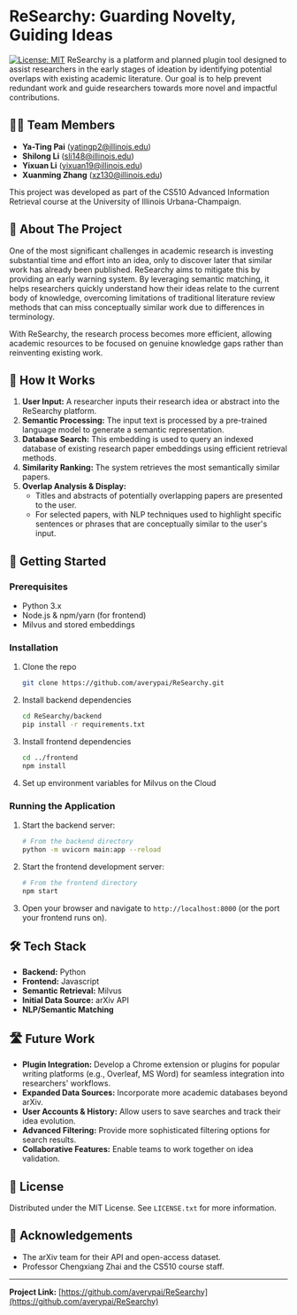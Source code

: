 # ReSearchy: Guarding Novelty, Guiding Ideas

[![License: MIT](https://img.shields.io/badge/License-MIT-yellow.svg)](https://opensource.org/licenses/MIT) ReSearchy is a platform and planned plugin tool designed to assist researchers in the early stages of ideation by identifying potential overlaps with existing academic literature. Our goal is to help prevent redundant work and guide researchers towards more novel and impactful contributions.

## 🧑‍💻 Team Members

* **Ya-Ting Pai** (yatingp2@illinois.edu)
* **Shilong Li** (sli148@illinois.edu)
* **Yixuan Li** (yixuan19@illinois.edu)
* **Xuanming Zhang** (xz130@illinois.edu)

This project was developed as part of the CS510 Advanced Information Retrieval course at the University of Illinois Urbana-Champaign.

## 📖 About The Project

One of the most significant challenges in academic research is investing substantial time and effort into an idea, only to discover later that similar work has already been published. ReSearchy aims to mitigate this by providing an early warning system. By leveraging semantic matching, it helps researchers quickly understand how their ideas relate to the current body of knowledge, overcoming limitations of traditional literature review methods that can miss conceptually similar work due to differences in terminology.

With ReSearchy, the research process becomes more efficient, allowing academic resources to be focused on genuine knowledge gaps rather than reinventing existing work.

## 🚀 How It Works

1.  **User Input:** A researcher inputs their research idea or abstract into the ReSearchy platform.
2.  **Semantic Processing:** The input text is processed by a pre-trained language model to generate a semantic representation.
3.  **Database Search:** This embedding is used to query an indexed database of existing research paper embeddings using efficient retrieval methods.
4.  **Similarity Ranking:** The system retrieves the most semantically similar papers.
5.  **Overlap Analysis & Display:**
    * Titles and abstracts of potentially overlapping papers are presented to the user.
    * For selected papers, with NLP techniques used to highlight specific sentences or phrases that are conceptually similar to the user's input.

## 🏁 Getting Started

### Prerequisites

* Python 3.x
* Node.js & npm/yarn (for frontend)
* Milvus and stored embeddings

### Installation

1.  Clone the repo
    ```sh
    git clone https://github.com/averypai/ReSearchy.git
    ```
2.  Install backend dependencies
    ```sh
    cd ReSearchy/backend
    pip install -r requirements.txt
    ```
3.  Install frontend dependencies
    ```sh
    cd ../frontend
    npm install
    ```
4.  Set up environment variables for Milvus on the Cloud

### Running the Application

1.  Start the backend server:
    ```sh
    # From the backend directory
    python -m uvicorn main:app --reload
    ```
2.  Start the frontend development server:
    ```sh
    # From the frontend directory
    npm start
    ```
3.  Open your browser and navigate to `http://localhost:8000` (or the port your frontend runs on).


## 🛠️ Tech Stack

* **Backend:** Python
* **Frontend:** Javascript
* **Semantic Retrieval:** Milvus
* **Initial Data Source:** arXiv API
* **NLP/Semantic Matching**


## 🛣️ Future Work

* **Plugin Integration:** Develop a Chrome extension or plugins for popular writing platforms (e.g., Overleaf, MS Word) for seamless integration into researchers' workflows.
* **Expanded Data Sources:** Incorporate more academic databases beyond arXiv.
* **User Accounts & History:** Allow users to save searches and track their idea evolution.
* **Advanced Filtering:** Provide more sophisticated filtering options for search results.
* **Collaborative Features:** Enable teams to work together on idea validation.

## 📜 License

Distributed under the MIT License. See `LICENSE.txt` for more information.

## 🙏 Acknowledgements

* The arXiv team for their API and open-access dataset.
* Professor Chengxiang Zhai and the CS510 course staff.

---
**Project Link:** [https://github.com/averypai/ReSearchy](https://github.com/averypai/ReSearchy)
